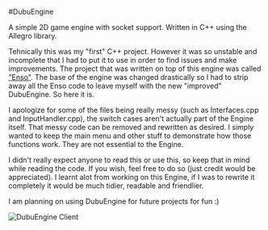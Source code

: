 #DubuEngine

A simple 2D game engine with socket support. Written in C++ using the Allegro library.

Tehnically this was my "first" C++ project. However it was so unstable and incomplete that I had to put it to use in order to find issues and make improvements. The project that was written on top of this engine was called ["Enso"](https://github.com/snorbertas/Enso
). The base of the engine was changed drastically so I had to strip away all the Enso code to leave myself with the new "improved" DubuEngine. So here it is.

I apologize for some of the files being really messy (such as Interfaces.cpp and InputHandler.cpp), the switch cases aren't actually part of the Engine itself. That messy code can be removed and rewritten as desired. I simply wanted to keep the main menu and other stuff to demonstrate how those functions work. They are not essential to the Engine.

I didn't really expect anyone to read this or use this, so keep that in mind while reading the code. If you wish, feel free to do so (just credit would be appreciated). I learnt alot from working on this Engine, if I was to rewrite it completely it would be much tidier, readable and friendlier.

I am planning on using DubuEngine for future projects for fun :)

![DubuEngine Client](http://puu.sh/svT0X.jpg)

